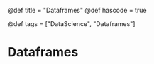 @def title = "Dataframes"
@def hascode = true

@def tags = ["DataScience", "Dataframes"]

# Dataframes

